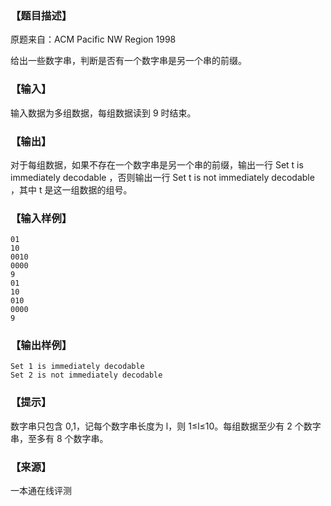### 【题目描述】

原题来自：ACM Pacific NW Region 1998

给出一些数字串，判断是否有一个数字串是另一个串的前缀。

### 【输入】

输入数据为多组数据，每组数据读到 9 时结束。

### 【输出】

对于每组数据，如果不存在一个数字串是另一个串的前缀，输出一行 Set t is immediately decodable ，否则输出一行 Set t is not immediately decodable ，其中 t 是这一组数据的组号。

### 【输入样例】

```
01
10
0010
0000
9
01
10
010
0000
9
```

### 【输出样例】

```
Set 1 is immediately decodable
Set 2 is not immediately decodable
```

### 【提示】

数字串只包含 0,1，记每个数字串长度为 l，则 1≤l≤10。每组数据至少有 2 个数字串，至多有 8 个数字串。


 ### 【来源】

 一本通在线评测 